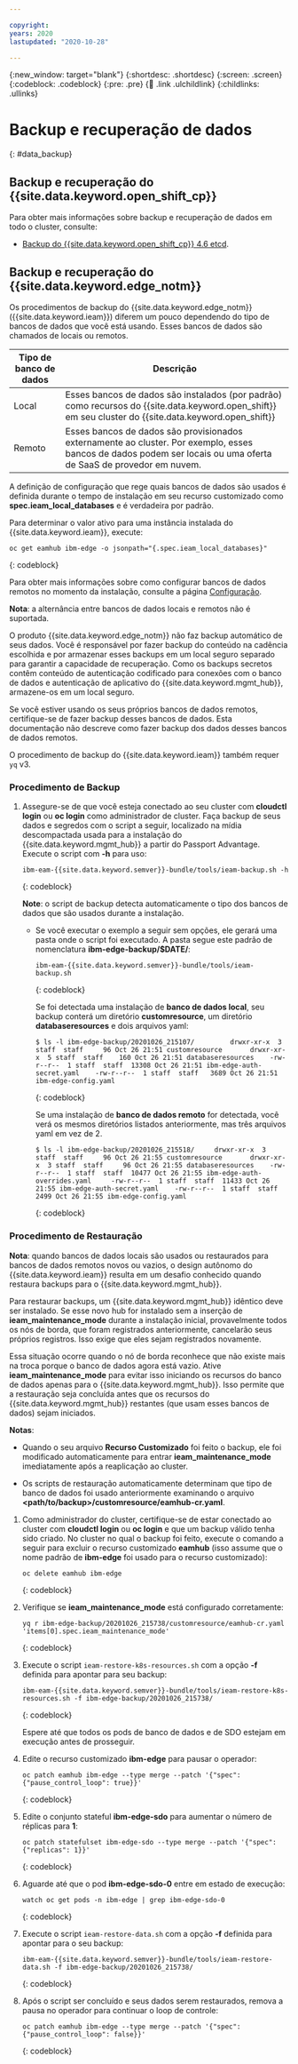 ```yaml
---

copyright:
years: 2020
lastupdated: "2020-10-28"

---
```


{:new_window: target="blank"}
{:shortdesc: .shortdesc}
{:screen: .screen}
{:codeblock: .codeblock}
{:pre: .pre}
{:child: .link .ulchildlink}
{:childlinks: .ullinks}

# Backup e recuperação de dados
{: #data_backup}

## Backup e recuperação do {{site.data.keyword.open_shift_cp}}

Para obter mais informações sobre backup e recuperação de dados em todo o cluster, consulte:

* [Backup do {{site.data.keyword.open_shift_cp}} 4.6 etcd](https://docs.openshift.com/container-platform/4.6/backup_and_restore/backing-up-etcd.html).

## Backup e recuperação do {{site.data.keyword.edge_notm}}

Os procedimentos de backup do {{site.data.keyword.edge_notm}} ({{site.data.keyword.ieam}}) diferem um pouco dependendo do tipo de bancos de dados que você está usando. Esses bancos de dados são chamados de locais ou remotos.

|Tipo de banco de dados|Descrição|
|-------------|-----------|
|Local|Esses bancos de dados são instalados (por padrão) como recursos do {{site.data.keyword.open_shift}} em seu cluster do {{site.data.keyword.open_shift}}|
|Remoto|Esses bancos de dados são provisionados externamente ao cluster. Por exemplo, esses bancos de dados podem ser locais ou uma oferta de SaaS de provedor em nuvem.|

A definição de configuração que rege quais bancos de dados são usados é definida durante o tempo de instalação em seu recurso customizado como **spec.ieam\_local\_databases** e é verdadeira por padrão.

Para determinar o valor ativo para uma instância instalada do {{site.data.keyword.ieam}}, execute:

```
oc get eamhub ibm-edge -o jsonpath="{.spec.ieam_local_databases}"
```
{: codeblock}

Para obter mais informações sobre como configurar bancos de dados remotos no momento da instalação, consulte a página [Configuração](../hub/configuration.md).

**Nota**: a alternância entre bancos de dados locais e remotos não é suportada.

O produto {{site.data.keyword.edge_notm}} não faz backup automático de seus dados. Você é responsável por fazer backup do conteúdo na cadência escolhida e por armazenar esses backups em um local seguro separado para garantir a capacidade de recuperação. Como os backups secretos contêm conteúdo de autenticação codificado para conexões com o banco de dados e autenticação de aplicativo do {{site.data.keyword.mgmt_hub}}, armazene-os em um local seguro.

Se você estiver usando os seus próprios bancos de dados remotos, certifique-se de fazer backup desses bancos de dados. Esta documentação não descreve como fazer backup dos dados desses bancos de dados remotos.

O procedimento de backup do {{site.data.keyword.ieam}} também requer `yq` v3.

### Procedimento de Backup

1. Assegure-se de que você esteja conectado ao seu cluster com **cloudctl login** ou **oc login** como administrador de cluster. Faça backup de seus dados e segredos com o script a seguir, localizado na mídia descompactada usada para a instalação do {{site.data.keyword.mgmt_hub}} a partir do Passport Advantage. Execute o script com **-h** para uso:

   ```
   ibm-eam-{{site.data.keyword.semver}}-bundle/tools/ieam-backup.sh -h
   ```
   {: codeblock}
   
   **Note**: o script de backup detecta automaticamente o tipo dos bancos de dados que são usados durante a instalação.

   * Se você executar o exemplo a seguir sem opções, ele gerará uma pasta onde o script foi executado. A pasta segue este padrão de nomenclatura **ibm-edge-backup/$DATE/**:

     ```
     ibm-eam-{{site.data.keyword.semver}}-bundle/tools/ieam-backup.sh
     ```
     {: codeblock}
     
     Se foi detectada uma instalação de **banco de dados local**, seu backup conterá um diretório **customresource**, um diretório **databaseresources** e dois arquivos yaml:

     ```
     $ ls -l ibm-edge-backup/20201026_215107/   	  drwxr-xr-x  3 staff  staff     96 Oct 26 21:51 customresource 	  drwxr-xr-x  5 staff  staff    160 Oct 26 21:51 databaseresources 	  -rw-r--r--  1 staff  staff  13308 Oct 26 21:51 ibm-edge-auth-secret.yaml 	  -rw-r--r--  1 staff  staff   3689 Oct 26 21:51 ibm-edge-config.yaml
     ```
     {: codeblock}
     
	  Se uma instalação de **banco de dados remoto** for detectada, você verá os mesmos diretórios listados anteriormente, mas três arquivos yaml em vez de 2.
	  
	  ```
     $ ls -l ibm-edge-backup/20201026_215518/ 	  drwxr-xr-x  3 staff  staff     96 Oct 26 21:55 customresource 	  drwxr-xr-x  3 staff  staff     96 Oct 26 21:55 databaseresources 	  -rw-r--r--  1 staff  staff  10477 Oct 26 21:55 ibm-edge-auth-overrides.yaml 	  -rw-r--r--  1 staff  staff  11433 Oct 26 21:55 ibm-edge-auth-secret.yaml 	  -rw-r--r--  1 staff  staff   2499 Oct 26 21:55 ibm-edge-config.yaml
     ```
     {: codeblock}

### Procedimento de Restauração

**Nota**: quando bancos de dados locais são usados ou restaurados para bancos de dados remotos novos ou vazios, o design autônomo do {{site.data.keyword.ieam}} resulta em um desafio conhecido quando restaura backups para o {{site.data.keyword.mgmt_hub}}.

Para restaurar backups, um {{site.data.keyword.mgmt_hub}} idêntico deve ser instalado. Se esse novo hub for instalado sem a inserção de **ieam\_maintenance\_mode** durante a instalação inicial, provavelmente todos os nós de borda, que foram registrados anteriormente, cancelarão seus próprios registros. Isso exige que eles sejam registrados novamente.

Essa situação ocorre quando o nó de borda reconhece que não existe mais na troca porque o banco de dados agora está vazio. Ative **ieam\_maintenance\_mode** para evitar isso iniciando os recursos do banco de dados apenas para o {{site.data.keyword.mgmt_hub}}. Isso permite que a restauração seja concluída antes que os recursos do {{site.data.keyword.mgmt_hub}} restantes (que usam esses bancos de dados) sejam iniciados.

**Notas**: 

* Quando o seu arquivo **Recurso Customizado** foi feito o backup, ele foi modificado automaticamente para entrar **ieam\_maintenance\_mode** imediatamente após a reaplicação ao cluster.

* Os scripts de restauração automaticamente determinam que tipo de banco de dados foi usado anteriormente examinando o arquivo **\<path/to/backup\>/customresource/eamhub-cr.yaml**.

1. Como administrador do cluster, certifique-se de estar conectado ao cluster com **cloudctl login** ou **oc login** e que um backup válido tenha sido criado. No cluster no qual o backup foi feito, execute o comando a seguir para excluir o recurso customizado **eamhub** (isso assume que o nome padrão de **ibm-edge** foi usado para o recurso customizado):
	```
	oc delete eamhub ibm-edge
	```
	{: codeblock}

2. Verifique se **ieam\_maintenance\_mode** está configurado corretamente:
	```
	yq r ibm-edge-backup/20201026_215738/customresource/eamhub-cr.yaml 'items[0].spec.ieam_maintenance_mode'
	```
	{: codeblock}
	

3. Execute o script `ieam-restore-k8s-resources.sh` com a opção **-f** definida para apontar para seu backup:
	```
	ibm-eam-{{site.data.keyword.semver}}-bundle/tools/ieam-restore-k8s-resources.sh -f ibm-edge-backup/20201026_215738/
	```
	{: codeblock}

   Espere até que todos os pods de banco de dados e de SDO estejam em execução antes de prosseguir.
	
4. Edite o recurso customizado **ibm-edge** para pausar o operador:
	```
	oc patch eamhub ibm-edge --type merge --patch '{"spec":{"pause_control_loop": true}}'
	```
	{: codeblock}

5. Edite o conjunto stateful **ibm-edge-sdo** para aumentar o número de réplicas para **1**:
	```
	oc patch statefulset ibm-edge-sdo --type merge --patch '{"spec":{"replicas": 1}}'
	```
	{: codeblock}

6. Aguarde até que o pod **ibm-edge-sdo-0** entre em estado de execução:
	```
   	watch oc get pods -n ibm-edge | grep ibm-edge-sdo-0
   	```
	{: codeblock}

7. Execute o script `ieam-restore-data.sh` com a opção **-f** definida para apontar para o seu backup:
	```
	ibm-eam-{{site.data.keyword.semver}}-bundle/tools/ieam-restore-data.sh -f ibm-edge-backup/20201026_215738/
	```
	{: codeblock}
	
8. Após o script ser concluído e seus dados serem restaurados, remova a pausa no operador para continuar o loop de controle:
	```
	oc patch eamhub ibm-edge --type merge --patch '{"spec":{"pause_control_loop": false}}'
	```
	{: codeblock}


